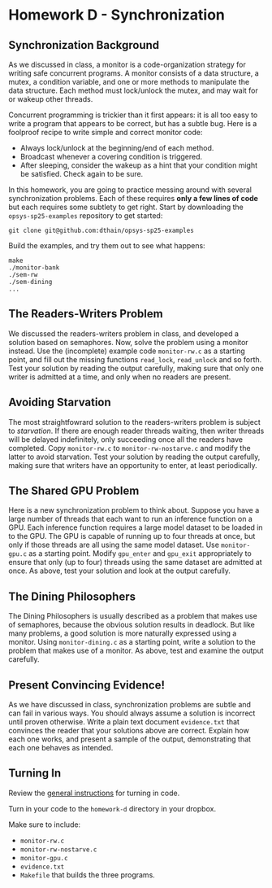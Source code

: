 # Homework D - Synchronization

## Synchronization Background

As we discussed in class, a monitor is a code-organization strategy for writing safe concurrent programs.
A monitor consists of a data structure, a mutex, a condition variable,
and one or more methods to manipulate the data structure.
Each method must lock/unlock the mutex, and may wait for or wakeup other threads.

Concurrent programming is trickier than it first appears:
it is all too easy to write a program that appears to be correct, but has a subtle bug.
Here is a foolproof recipe to write simple and correct monitor code:

- Always lock/unlock at the beginning/end of each method.
- Broadcast whenever a covering condition is triggered.
- After sleeping, consider the wakeup as a hint that your condition might be satisfied. Check again to be sure. 

In this homework, you are going to practice messing around with several synchronization problems.
Each of these requires **only a few lines of code** but each requires some subtlety to get right.
Start by downloading the `opsys-sp25-examples` repository to get started:

```
git clone git@github.com:dthain/opsys-sp25-examples
```

Build the examples, and try them out to see what happens:
```
make
./monitor-bank
./sem-rw
./sem-dining
...
```

## The Readers-Writers Problem

We discussed the readers-writers problem in class, and developed a solution based on semaphores.
Now, solve the problem using a monitor instead.  Use the (incomplete) example code `monitor-rw.c`
as a starting point, and fill out the missing functions `read_lock`, `read_unlock` and so forth.  Test your solution by reading the output
carefully, making sure that only one writer is admitted at a time, and only when no readers are present.

## Avoiding Starvation

The most straightfowrard solution to the readers-writers problem is subject to *starvation*.  If there are enough reader
threads waiting, then writer threads will be delayed indefinitely, only succeeding once all the readers have completed.
Copy `monitor-rw.c` to `monitor-rw-nostarve.c` and modify the latter to avoid starvation.  Test your solution by reading the output
carefully, making sure that writers have an opportunity to enter, at least periodically.

## The Shared GPU Problem

Here is a new synchronization problem to think about. Suppose you have a large number of threads that each want to run an inference function on a GPU.
Each inference function requires a large model dataset to be loaded in to the GPU.
The GPU is capable of running up to four threads at once, but only if those threads are all using
the same model dataset.  Use `monitor-gpu.c` as a starting point.
Modify `gpu_enter` and `gpu_exit` appropriately to ensure that only (up to four) threads using the same dataset are admitted at once.
As above, test your solution and look at the output carefully.

## The Dining Philosophers

The Dining Philosophers is usually described as a problem that makes use of semaphores,
because the obvious solution results in deadlock.  But like many problems, a good solution
is more naturally expressed using a monitor.  Using `monitor-dining.c` as a starting point,
write a solution to the problem that makes use of a monitor.  As above, test and examine the output carefully.

## Present Convincing Evidence!

As we have discussed in class, synchronization problems are subtle and can fail in various ways.
You should always assume a solution is incorrect until proven otherwise.
Write a plain text document `evidence.txt` that convinces the reader that your solutions above are correct.
Explain how each one works, and present a sample of the output, demonstrating that each one behaves as intended.

## Turning In

Review the [general instructions](general) for turning in code.

Turn in your code to the `homework-d` directory in your dropbox.

Make sure to include:
- `monitor-rw.c`
- `monitor-rw-nostarve.c`
- `monitor-gpu.c`
- `evidence.txt`
- `Makefile` that builds the three programs.
